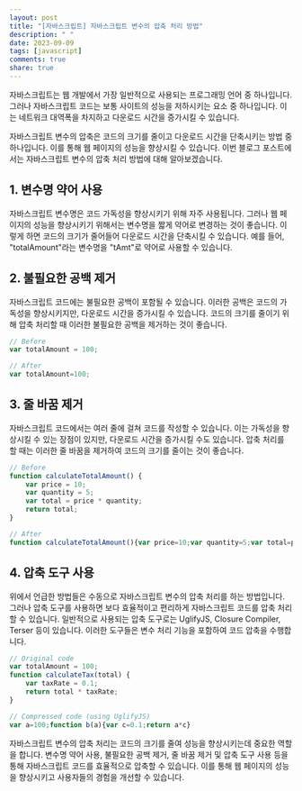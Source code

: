 ```yaml
---
layout: post
title: "[자바스크립트] 자바스크립트 변수의 압축 처리 방법"
description: " "
date: 2023-09-09
tags: [javascript]
comments: true
share: true
---
```


자바스크립트는 웹 개발에서 가장 일반적으로 사용되는 프로그래밍 언어 중 하나입니다. 그러나 자바스크립트 코드는 보통 사이트의 성능을 저하시키는 요소 중 하나입니다. 이는 네트워크 대역폭을 차지하고 다운로드 시간을 증가시킬 수 있습니다.

자바스크립트 변수의 압축은 코드의 크기를 줄이고 다운로드 시간을 단축시키는 방법 중 하나입니다. 이를 통해 웹 페이지의 성능을 향상시킬 수 있습니다. 이번 블로그 포스트에서는 자바스크립트 변수의 압축 처리 방법에 대해 알아보겠습니다.

## 1. 변수명 약어 사용

자바스크립트 변수명은 코드 가독성을 향상시키기 위해 자주 사용됩니다. 그러나 웹 페이지의 성능을 향상시키기 위해서는 변수명을 짧게 약어로 변경하는 것이 좋습니다. 이렇게 하면 코드의 크기가 줄어들어 다운로드 시간을 단축시킬 수 있습니다. 예를 들어, "totalAmount"라는 변수명을 "tAmt"로 약어로 사용할 수 있습니다.

## 2. 불필요한 공백 제거

자바스크립트 코드에는 불필요한 공백이 포함될 수 있습니다. 이러한 공백은 코드의 가독성을 향상시키지만, 다운로드 시간을 증가시킬 수 있습니다. 코드의 크기를 줄이기 위해 압축 처리할 때 이러한 불필요한 공백을 제거하는 것이 좋습니다.

```javascript
// Before
var totalAmount = 100;

// After
var totalAmount=100;
```

## 3. 줄 바꿈 제거

자바스크립트 코드에서는 여러 줄에 걸쳐 코드를 작성할 수 있습니다. 이는 가독성을 향상시킬 수 있는 장점이 있지만, 다운로드 시간을 증가시킬 수도 있습니다. 압축 처리를 할 때는 이러한 줄 바꿈을 제거하여 코드의 크기를 줄이는 것이 좋습니다.

```javascript
// Before
function calculateTotalAmount() {
    var price = 10;
    var quantity = 5;
    var total = price * quantity;
    return total;
}

// After
function calculateTotalAmount(){var price=10;var quantity=5;var total=price*quantity;return total;}
```

## 4. 압축 도구 사용

위에서 언급한 방법들은 수동으로 자바스크립트 변수의 압축 처리를 하는 방법입니다. 그러나 압축 도구를 사용하면 보다 효율적이고 편리하게 자바스크립트 코드를 압축 처리할 수 있습니다. 일반적으로 사용되는 압축 도구로는 UglifyJS, Closure Compiler, Terser 등이 있습니다. 이러한 도구들은 변수 처리 기능을 포함하여 코드 압축을 수행합니다.

```javascript
// Original code
var totalAmount = 100;
function calculateTax(total) {
    var taxRate = 0.1;
    return total * taxRate;
}

// Compressed code (using UglifyJS)
var a=100;function b(a){var c=0.1;return a*c}
```

자바스크립트 변수의 압축 처리는 코드의 크기를 줄여 성능을 향상시키는데 중요한 역할을 합니다. 변수명 약어 사용, 불필요한 공백 제거, 줄 바꿈 제거 및 압축 도구 사용 등을 통해 자바스크립트 코드를 효율적으로 압축할 수 있습니다. 이를 통해 웹 페이지의 성능을 향상시키고 사용자들의 경험을 개선할 수 있습니다.